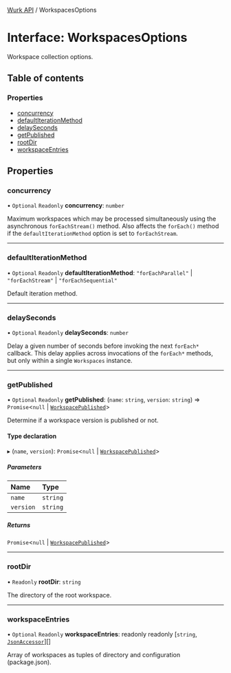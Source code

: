[Wurk API](../README.md) / WorkspacesOptions

# Interface: WorkspacesOptions

Workspace collection options.

## Table of contents

### Properties

- [concurrency](WorkspacesOptions.md#concurrency)
- [defaultIterationMethod](WorkspacesOptions.md#defaultiterationmethod)
- [delaySeconds](WorkspacesOptions.md#delayseconds)
- [getPublished](WorkspacesOptions.md#getpublished)
- [rootDir](WorkspacesOptions.md#rootdir)
- [workspaceEntries](WorkspacesOptions.md#workspaceentries)

## Properties

### concurrency

• `Optional` `Readonly` **concurrency**: `number`

Maximum workspaces which may be processed simultaneously using the
asynchronous `forEachStream()` method. Also affects the `forEach()`
method if the `defaultIterationMethod` option is set to `forEachStream`.

___

### defaultIterationMethod

• `Optional` `Readonly` **defaultIterationMethod**: ``"forEachParallel"`` \| ``"forEachStream"`` \| ``"forEachSequential"``

Default iteration method.

___

### delaySeconds

• `Optional` `Readonly` **delaySeconds**: `number`

Delay a given number of seconds before invoking the next `forEach*`
callback. This delay applies across invocations of the `forEach*`
methods, but only within a single `Workspaces` instance.

___

### getPublished

• `Optional` `Readonly` **getPublished**: (`name`: `string`, `version`: `string`) => `Promise`\<``null`` \| [`WorkspacePublished`](WorkspacePublished.md)\>

Determine if a workspace version is published or not.

#### Type declaration

▸ (`name`, `version`): `Promise`\<``null`` \| [`WorkspacePublished`](WorkspacePublished.md)\>

##### Parameters

| Name | Type |
| :------ | :------ |
| `name` | `string` |
| `version` | `string` |

##### Returns

`Promise`\<``null`` \| [`WorkspacePublished`](WorkspacePublished.md)\>

___

### rootDir

• `Readonly` **rootDir**: `string`

The directory of the root workspace.

___

### workspaceEntries

• `Optional` `Readonly` **workspaceEntries**: readonly readonly [`string`, [`JsonAccessor`](../classes/JsonAccessor.md)][]

Array of workspaces as tuples of directory and configuration (package.json).
